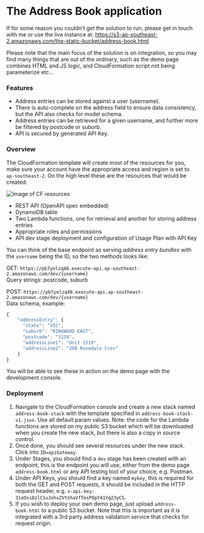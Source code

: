 # The Address Book application
If for some reason you couldn't get the solution to run, please get in touch with me or use the live instance at: https://s3-ap-southeast-2.amazonaws.com/the-static-bucket/address-book.html

Please note that the main focus of the solution is on integration, so you may find many things that are out of the ordinary, such as the demo page combines HTML and JS logic, and CloudFormation script not being parameterize etc...

### Features
* Address entries can be stored against a user (username).
* There is auto-complete on the address field to ensure data consistency, but the API also checks for model schema.
* Address entries can be retrieved for a given username, and further more be filtered by postcode or suburb.
* API is secured by generated API Key.
 
### Overview
The CloudFormation template will create most of the resources for you, make sure your account have the appropriate access and region is set to `ap-southeast-2`. On the high level these are the resources that would be created:

![Image of CF resources](https://s3-ap-southeast-2.amazonaws.com/the-static-bucket/cf-visual-v1.png)

* REST API (OpenAPI spec embedded)
* DynamoDB table
* Two Lambda functions, one for retrieval and another for storing address entries
* Appropriate roles and permissions
* API dev stage deployment and configuration of Usage Plan with API Key

You can think of the base endpoint as serving _address entry bundles_ with the `username` being the ID, so the two methods looks like:

GET: `https://pb7yelzq48.execute-api.ap-southeast-2.amazonaws.com/dev/{username}` <br>
Query strings: postcode, suburb

POST: `https://pb7yelzq48.execute-api.ap-southeast-2.amazonaws.com/dev/{username}` <br>
Data schema, example:
```javascript
{
    "addressEntry": {
      "state": "VIC",
      "suburb": "RINGWOOD EAST",
      "postcode": "3134",
      "addressLine1": "Unit 1519",
      "addressLine2": "200 Rosedale Cres"
    }
}
````
You will be able to see these in action on the demo page with the development console.

### Deployment
1. Navigate to the CloudFormation console and create a new stack named `address-book-stack` with the template specified in `address-book-stack-v1.json`. Use all default param values. Note: the code for the Lambda functions are stored on my public S3 bucket which will be downloaded when you create the new stack, but there is also a copy in source control.
2. Once done, you should see several resources under the new stack. Click into `ID=apiGateway`.
3. Under Stages, you should find a `dev` stage has been created with an endpoint, this is the endpoint you will use, either from the demo page `address-book.html` or any API testing tool of your choice, e.g. Postman.
4. Under API Keys, you should find a key named `mykey`, this is required for both the GET and POST requests, it should be included in the HTTP request header, e.g. `x-api-key: 31aOxiDzlC1uJohxZVYzhaVfTesPOpY41Vq23yCS`.
5. If you wish to deploy your own demo page, just upload `address-book.html` to a public S3 bucket. Note that this is important as it is integrated with a 3rd party address validation service that checks for request origin.